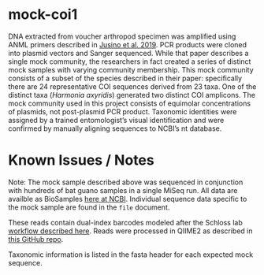 #  mock-coi1

DNA extracted from voucher arthropod specimen was amplified using ANML primers described in [Jusino et al. 2019](https://onlinelibrary.wiley.com/doi/full/10.1111/1755-0998.12951). PCR products were cloned into plasmid vectors and Sanger sequenced. While that paper describes a single mock community, the researchers in fact created a series of distinct mock samples with varying community membership. This mock community consists of a subset of the species described in their paper: specifically there are 24 representative COI sequences derived from 23 taxa. One of the distinct taxa (_Harmonia axyridis_) generated two distinct COI amplicons. The mock community used in this project consists of equimolar concentrations of plasmids, not post-plasmid PCR product. Taxonomic identities were assigned by a trained entomologist’s visual identification and were confirmed by manually aligning sequences to NCBI’s nt database.

#  Known Issues / Notes

Note:
The mock sample described above was sequenced in conjunction with hundreds of bat guano samples in a single MiSeq run. All data are availble as BioSamples [here at NCBI](https://www.ncbi.nlm.nih.gov/bioproject/518082). Individual sequence data specific to the mock sample are found in the `file` document.

These reads contain dual-index barcodes modeled after the Schloss lab [workflow described here](https://github.com/SchlossLab/MiSeq_WetLab_SOP/blob/master/MiSeq_WetLab_SOP.md). Reads were processed in QIIME2 as described in [this GitHub repo](https://github.com/devonorourke/tidybug/blob/master/docs/sequence_filtering.md#raw-sequence-data-processing).

Taxonomic information is listed in the fasta header for each expected mock sequence.
